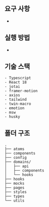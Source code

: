 ## 요구 사항
- 

## 실행 방법
- 

## 기술 스택
```
- Typescript
- React 18
- jotai
- framer-motion
- axios
- tailwind
- twin-macro
- emotion
- msw
- husky
```

## 폴더 구조
```
.
├── atoms
├── components
├── config
├── domains/
│   ├── api
│   ├── components
│   └── hooks
├── hooks
├── mocks
├── pages
├── styles
├── types
└── utils
```